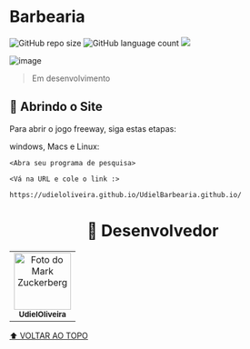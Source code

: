 # Barbearia

<!---Esses são exemplos. Veja https://shields.io para outras pessoas ou para personalizar este conjunto de escudos. Você pode querer incluir dependências, status do projeto e informações de licença aqui--->

![GitHub repo size](https://img.shields.io/github/repo-size/UdielOliveira/Barbearia?style=for-the-badge)
![GitHub language count](https://img.shields.io/github/languages/count/UdielOliveira/Barbearia?style=for-the-badge)
<img src="http://img.shields.io/static/v1?label=STATUS&message=EM%20DESENVOLVIMENTO&color=GREEN&style=for-the-badge"/>


![image](http://www.unow.com.br/emDesenvolvimento.gif)
> Em desenvolvimento

## 🚀 Abrindo o Site

Para abrir o jogo freeway, siga estas etapas:

windows, Macs e Linux:
```
<Abra seu programa de pesquisa>
```
```
<Vá na URL e cole o link :>
```
```
https://udieloliveira.github.io/UdielBarbearia.github.io/
```

<h1 style: align="center">🤝 Desenvolvedor</h1>

<table style: align="center">
    <td align="center">
      <a href="#">
        <img src="https://avatars.githubusercontent.com/u/113556350?v=4" width="100px;" alt="Foto do Mark Zuckerberg"/><br>
        <sub>
          <b>UdielOliveira</b>
        </sub>
      </a>
    </td>   
    </table>
    
[⬆ VOLTAR AO TOPO](#Barbearia)<br>
